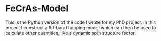 # FeCrAs-Model

This is the Python version of the code I wrote for my PhD project. In this project I construct a 60-band hopping model which can then be used to calculate other quantities, like a dynamic spin structure factor.
